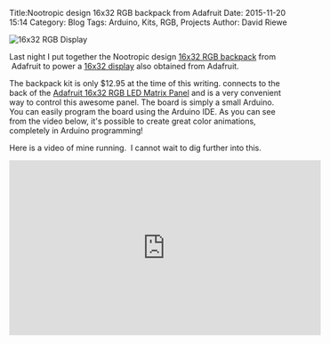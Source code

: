 Title:Nootropic design 16x32 RGB backpack from Adafruit
Date: 2015-11-20 15:14
Category: Blog
Tags: Arduino, Kits, RGB, Projects
Author: David Riewe

![16x32 RGB Display](/images/nootropic.jpg)

Last night I put together the Nootropic design [16x32 RGB backpack](https://www.adafruit.com/products/1072) from  Adafruit to power a [16x32 display](https://www.adafruit.com/product/420) also obtained from Adafruit.

The backpack kit is only $12.95 at the time of this writing. connects to the back of the [Adafruit 16x32 RGB LED Matrix Panel](http://www.adafruit.com/products/420) and is a very convenient way to control this awesome panel. The board is simply a small Arduino. You can easily program the board using the Arduino IDE. As you can see from the video below, it's possible to create great color animations, completely in Arduino programming!

Here is a video of mine running.  I cannot wait to dig further into
this.

<iframe width="560" height="315" src="https://www.youtube.com/embed/OClWx42o-mA" frameborder="0" allowfullscreen></iframe>
